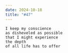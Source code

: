 ```yaml
---
date: 2024-10-18
title: "#47"
--- 
```


```text
I keep my conscience 
as disheveled as possible 
that I might experience 
the depth 
of all life has to offer
```
<!--more-->

